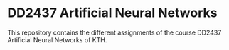 # DD2437 Artificial Neural Networks

This repository contains the different assignments of the course DD2437 Artificial Neural Networks of KTH.
